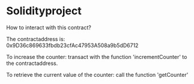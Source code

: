 # Solidityproject
How to interact with this contract?

The contractaddress is: 0x9D36c869633fbdb23cfAc47953A508a9b5dD6712

To increase the counter: transact with the function 'incrementCounter' to the contractaddress.

To retrieve the current value of the counter: call the function 'getCounter'
